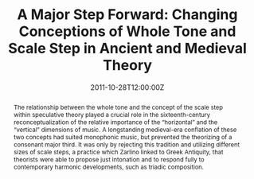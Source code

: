 ---
title: 'A Major Step Forward: Changing Conceptions of Whole Tone and Scale Step in Ancient and Medieval Theory'

event: Society for Music Theory annual conference
organizer: 'Society for Music Theory'
eventStatus: https://schema.org/EventScheduled
eventAttendanceMode: https://schema.org/OfflineEventAttendanceMode
event_url: ''

location: Minneapolis, MN
address: ''

summary: An argument that historical tuning systems depended on contemporaneous concepts of the scale step.
abstract: 'The relationship between the whole tone and the concept of the scale step within speculative theory played a crucial role in the sixteenth-century reconceptualization of the relative importance of the “horizontal” and the “vertical” dimensions of music. A longstanding medieval-era conflation of these two concepts had suited monophonic music, but prevented the theorizing of a consonant major third. It was only by rejecting this tradition and utilizing different sizes of scale steps, a practice which Zarlino linked to Greek Antiquity, that theorists were able to propose just intonation and to respond fully to contemporary harmonic developments, such as triadic composition.'

# Talk start and end times.
#   End time can optionally be hidden by prefixing the line with `#`.
date: '2011-10-28T12:00:00Z'
# endDate: '2011-10-28T12:00:00Z'
all_day: false

# Schedule page publish date (NOT talk date).
publishDate: '2017-01-01T00:00:00Z'

authors:
  - admin

reading_time: false
share: false

tags: []

# Is this a featured talk? (true/false)
featured: false

image:
  caption: 'Image credit: [**Gallica**](https://gallica.bnf.fr/ark:/12148/btv1b105438044)'
  focal_point: Center

#links:
#  - icon: twitter
#    icon_pack: fab
#    name: Follow
#    url: https://twitter.com/georgecushen
url_code: ''
url_pdf: ''
url_slides: ''
url_video: ''

# Markdown Slides (optional).
#   Associate this talk with Markdown slides.
#   Simply enter your slide deck's filename without extension.
#   E.g. `slides = "example-slides"` references `content/slides/example-slides.md`.
#   Otherwise, set `slides = ""`.
slides: ""

# Projects (optional).
#   Associate this post with one or more of your projects.
#   Simply enter your project's folder or file name without extension.
#   E.g. `projects = ["internal-project"]` references `content/project/deep-learning/index.md`.
#   Otherwise, set `projects = []`.
projects: []
---